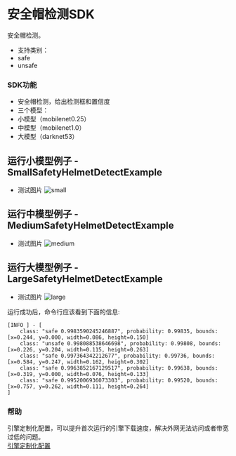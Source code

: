 # 安全帽检测SDK
安全帽检测。
- 支持类别：
- safe
- unsafe

### SDK功能
- 安全帽检测，给出检测框和置信度
- 三个模型：
- 小模型（mobilenet0.25）
- 中模型（mobilenet1.0）
- 大模型（darknet53）

## 运行小模型例子 - SmallSafetyHelmetDetectExample
- 测试图片
![small](https://aias-home.oss-cn-beijing.aliyuncs.com/AIAS/sec_sdks/images/safety_helmet_result_s.png)

## 运行中模型例子 - MediumSafetyHelmetDetectExample
- 测试图片
![medium](https://aias-home.oss-cn-beijing.aliyuncs.com/AIAS/sec_sdks/images/safety_helmet_result_m.png)

## 运行大模型例子 - LargeSafetyHelmetDetectExample
- 测试图片
![large](https://aias-home.oss-cn-beijing.aliyuncs.com/AIAS/sec_sdks/images/safety_helmet_result_l.png)


运行成功后，命令行应该看到下面的信息:
```text
[INFO ] - [
	class: "safe 0.9983590245246887", probability: 0.99835, bounds: [x=0.244, y=0.000, width=0.086, height=0.150]
	class: "unsafe 0.998088538646698", probability: 0.99808, bounds: [x=0.226, y=0.204, width=0.115, height=0.263]
	class: "safe 0.997364342212677", probability: 0.99736, bounds: [x=0.584, y=0.247, width=0.162, height=0.302]
	class: "safe 0.9963852167129517", probability: 0.99638, bounds: [x=0.319, y=0.000, width=0.076, height=0.133]
	class: "safe 0.9952006936073303", probability: 0.99520, bounds: [x=0.757, y=0.262, width=0.111, height=0.264]
]
```

### 帮助 
引擎定制化配置，可以提升首次运行的引擎下载速度，解决外网无法访问或者带宽过低的问题。         
[引擎定制化配置](http://aias.top/engine_cpu.html)